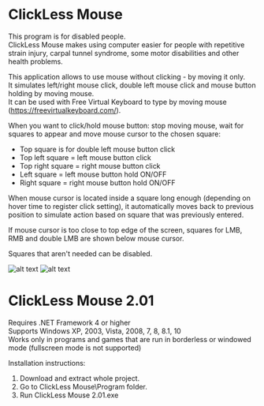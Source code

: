 # ClickLess Mouse

This program is for disabled people.<br/>
ClickLess Mouse makes using computer easier for people with repetitive strain injury, carpal tunnel syndrome, 
some motor disabilities and other health problems.

This application allows to use mouse without clicking - by moving it only.<br/>
It simulates left/right mouse click, double left mouse click and mouse button holding by moving mouse.<br/>
It can be used with Free Virtual Keyboard to type by moving mouse (https://freevirtualkeyboard.com/).

When you want to click/hold mouse button: stop moving mouse, wait for squares to appear and move mouse cursor to the chosen square:
- Top square is for double left mouse button click
- Top left square = left mouse button click
- Top right square = right mouse button click
- Left square = left mouse button hold ON/OFF
- Right square = right mouse button hold ON/OFF

When mouse cursor is located inside a square long enough (depending on hover time to register click setting), it automatically moves
back to previous position to simulate action based on square that was previously entered.

If mouse cursor is too close to top edge of the screen, squares for LMB, RMB and double LMB are shown below mouse cursor.

Squares that aren't needed can be disabled.

![alt text](https://raw.githubusercontent.com/kathunos/clickless-mouse/master/ClickLess%20Mouse/Program/1.jpg)
![alt text](https://raw.githubusercontent.com/kathunos/clickless-mouse/master/ClickLess%20Mouse/Program/2.jpg)

# ClickLess Mouse 2.01

Requires .NET Framework 4 or higher<br/>
Supports Windows XP, 2003, Vista, 2008, 7, 8, 8.1, 10<br/>
Works only in programs and games that are run in borderless or windowed mode (fullscreen mode is not supported)

Installation instructions:<br/>
1. Download and extract whole project.
2. Go to ClickLess Mouse\Program folder.
3. Run ClickLess Mouse 2.01.exe